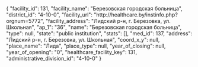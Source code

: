 {
    "facility_id": 131,
    "facility_name": "Березовская городская больница",
    "district_id": "4-10-0",
    "facility_url": "http:\/\/healthcare.by\/instinfo.php?orgnum=5772",
    "facility_address": "Лидский р-н, г. Березовка, ул. Школьная",
    "ap_1": "36",
    "name": "Березовская городская больница",
    "type": null,
    "state": "public institution",
    "stats": [],
    "med_id": 137,
    "address": "Лидский р-н, г. Березовка, ул. Школьная",
    "coord_x_y": null,
    "place_name": "Лида",
    "place_type": null,
    "year_of_closing": null,
    "year_of_opening": "0",
    "healthcare_facility_key": 131,
    "administrative_division_id": "4-10-0"
}